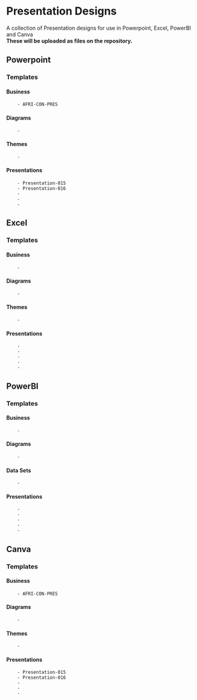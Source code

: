 # Presentation Designs
A collection of Presentation designs for use in Powerpoint, Excel, PowerBI and Canva
<br>
**These will be uploaded as files on the repository.**
## Powerpoint 
  ### Templates
  #### Business
        - AFRI-CON-PRES
  #### Diagrams
        -
  #### Themes
        - 
  #### Presentations
        - Presentation-015
        - Presentation-016
        -
        -
        -
## Excel
  ### Templates
  #### Business
        - 
  #### Diagrams
        -
  #### Themes
        - 
  #### Presentations
        - 
        -
        -
        -
        -
## PowerBI
  ### Templates
  #### Business
        - 
  #### Diagrams
        -
  #### Data Sets
        - 
  #### Presentations
        - 
        -
        -
        -
        -
## Canva 
  ### Templates
  #### Business
        - AFRI-CON-PRES
  #### Diagrams
        -
  #### Themes
        - 
  #### Presentations
        - Presentation-015
        - Presentation-016
        -
        -
        -
        
